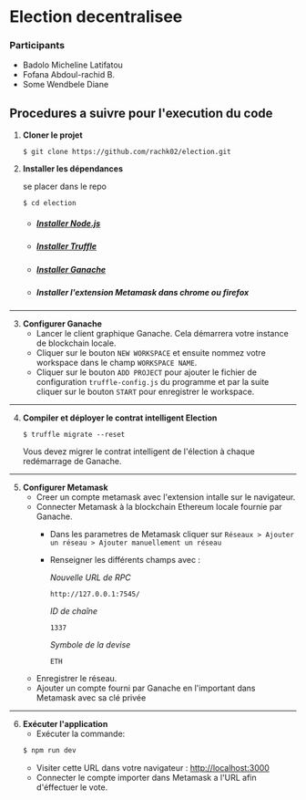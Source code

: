 # Election decentralisee
### Participants
- Badolo Micheline Latifatou
- Fofana Abdoul-rachid B.
- Some Wendbele Diane

## Procedures a suivre pour l'execution du code 

1. **Cloner le projet**
   ```
   $ git clone https://github.com/rachk02/election.git
   ```
2. **Installer les dépendances**
    
    se placer dans le repo
    ``` 
    $ cd election
    ```
    * ##### [Installer Node.js](https://github.com/Schniz/fnm#using-a-script-macoslinux)
    * ##### [Installer Truffle](https://trufflesuite.com/docs/truffle/how-to/install/)
    * ##### [Installer Ganache](https://trufflesuite.com/ganache/)
    * ##### Installer l'extension Metamask dans chrome ou firefox
***
3. **Configurer Ganache**
   * Lancer le client graphique Ganache. Cela démarrera votre instance de blockchain locale.
   * Cliquer sur le bouton `NEW WORKSPACE` et ensuite nommez votre workspace dans le champ `WORKSPACE NAME`.
   * Cliquer sur le bouton `ADD PROJECT` pour ajouter le fichier de configuration `truffle-config.js` du programme et par la suite cliquer sur le bouton `START` pour enregistrer le workspace.
***
4. **Compiler et déployer le contrat intelligent Election**
    
    ```
    $ truffle migrate --reset
    ```
    Vous devez migrer le contrat intelligent de l'élection à chaque redémarrage de Ganache.
***  
5. **Configurer Metamask**
    * Creer un compte metamask avec l'extension intalle sur le navigateur.
    * Connecter Metamask à la blockchain Ethereum locale fournie par Ganache.
        * Dans les parametres de Metamask cliquer sur `Réseaux > Ajouter un réseau > Ajouter manuellement un réseau`
        * Renseigner les différents champs avec :
        
            *Nouvelle URL de RPC*
            ```
            http://127.0.0.1:7545/
            ```
            *ID de chaîne*
            ```
            1337
            ```
            *Symbole de la devise*
            ```
            ETH
            ```
    * Enregistrer le réseau.
    * Ajouter un compte fourni par Ganache en l'important dans Metamask avec sa clé privée
***
6. **Exécuter l'application**
    * Exécuter la commande:
    ```bash
    $ npm run dev
    ```
    * Visiter cette URL dans votre navigateur : [http://localhost:3000](http://localhost:3000)
    * Connecter le compte importer dans Metamask a l'URL afin d'éffectuer le vote.
